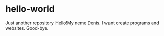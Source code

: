 # hello-world
Just another repository
Hello!My neme Denis.
I want create programs and websites.
Good-bye.
